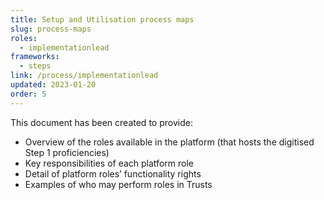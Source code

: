 ```yaml
---
title: Setup and Utilisation process maps
slug: process-maps
roles:
  - implementationlead
frameworks:
  - steps
link: /process/implementationlead
updated: 2023-01-20
order: 5
---
```

This document has been created to provide:​

- Overview of the roles available in the platform (that hosts the digitised Step 1 proficiencies)
- Key responsibilities of each platform role
- Detail of platform roles’ functionality rights
- Examples of who may perform roles in Trusts